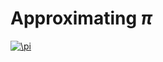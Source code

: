 # Approximating $\pi$

<a href="https://www.codecogs.com/eqnedit.php?latex=\inline&space;\pi" target="_blank"><img src="https://latex.codecogs.com/gif.latex?\inline&space;\pi" title="\pi" /></a>
